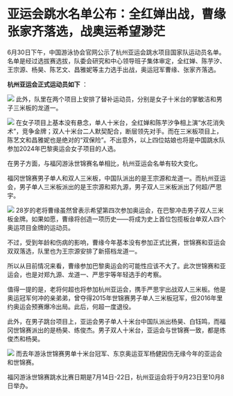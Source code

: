 

# 亚运会跳水名单公布：全红婵出战，曹缘张家齐落选，战奥运希望渺茫

6月30日下午，中国游泳协会官网公示了杭州亚运会跳水项目国家队运动员名单。名单是经过选拔赛选拔，队委会研究和中心领导班子集体审定，全红婵、陈芋汐、王宗源、杨昊、陈艺文、昌雅妮等主力选手出战，奥运冠军曹缘、张家齐落选。

**杭州亚运会正式运动员如下** ：

![](https://inews.gtimg.com/news_bt/Oq34Kgdh880VS5p_uy3FvWZhBv8L_S8WUMQwdNvou3700AA/1000)
此外，队里在两个项目上安排了替补运动员，分别是女子十米台的掌敏洁和男子三米板的龙道一。

![](https://inews.gtimg.com/news_bt/OJNF0tRPH_1qaqULqJeS5HWAXB0ag6HeIZ_kRHxHrbULwAA/1000)
在女子项目上基本没有悬念，单人十米台，全红婵和陈芋汐争相上演“水花消失术”，竞争金牌；双人十米台二人默契配合，断层领先对手。而在三米板项目上，陈艺文和昌雅妮也是绝对的“双保险”。不出意外，以上四位姑娘也将是中国跳水队参加2024年巴黎奥运会女子项目的人选。

在男子方面，与福冈游泳世锦赛名单相比，杭州亚运会名单有较大变化。

福冈世锦赛男子单人和双人三米板，中国队派出的是王宗源和龙道一。而杭州亚运会，男子单人三米板派出的是王宗源和郑九源，男子双人三米板派出了何超/严思宇。

![](https://inews.gtimg.com/news_bt/OFpIvmqNuyGhiBlEQt49QIzmLMFyVvvEmlnNbsMWbdNsEAA/1000)
28岁的老将曹缘虽然曾表示希望第四次参加奥运会，在巴黎冲击男子双人三米板金牌。如果如愿，曹缘将创造一项历史——将成为史上首位包揽板台单双人四个奥运项目金牌的运动员。

不过，受到年龄和伤病的影响，曹缘今年基本没有参加正式比赛，世锦赛和亚运会双双落选，队里也为王宗源安排了新搭档龙道一。

所以从目前情况来看，曹缘参加巴黎奥运会的可能性应该不大了。此次世锦赛和亚运会，也是对郑九源、龙道一、严思宇等年轻选手的考察。

值得一提的是，老将何超也将参加杭州亚运会，携手严思宇出战双人三米板。他是奥运冠军何冲的亲弟弟，曾夺得2015年世锦赛男子单人三米板冠军，但2016年里约奥运会预赛爆冷出局。此后，何超一度退役。

此外，在男子跳台项目上，亚运会男子单人十米台中国队派出杨昊、白钰鸣，而福冈世锦赛派出的是杨昊、练俊杰。男子双人十米台，亚运会与世锦赛一致，都是练俊杰和杨昊。

![](https://inews.gtimg.com/news_bt/OFdPqfMe5eklt6HQu80yZOGTEaE1diMfou9t-uWVHxrisAA/1000)
而去年游泳世锦赛男单十米台冠军、东京奥运亚军杨健因伤无缘今年的亚运会和世锦赛。

福冈游泳世锦赛跳水比赛日期是7月14日-22日，杭州亚运会将于9月23日至10月8日举办。

